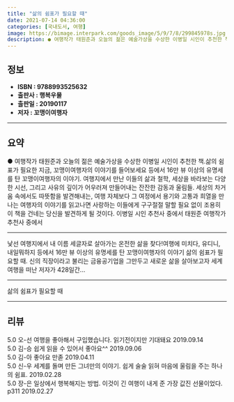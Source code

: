 ```yaml
---
title: "삶의 쉼표가 필요할 때"
date: 2021-07-14 04:36:00
categories: [국내도서, 여행]
image: https://bimage.interpark.com/goods_image/5/9/7/8/299845978s.jpg
description: ● 여행작가 태원준과 오늘의 젊은 예술가상을 수상한 이병일 시인이 추천한 책.삶의 쉼표가 필요한 지금, 꼬맹이여행자의 이야기를 들어보세요 등에서 16만 뷰 이상의 유명세를 탄 꼬맹이여행자의 이야기. 여행지에서 만난 이들의 삶과 철학, 세상을 바라보는 다양한 시선, 그리고 사유의 깊이가
---
```


## **정보**

- **ISBN : 9788993525632**
- **출판사 : 행복우물**
- **출판일 : 20190117**
- **저자 : 꼬맹이여행자**

------



## **요약**

●  여행작가 태원준과 오늘의 젊은 예술가상을 수상한 이병일 시인이 추천한 책.삶의 쉼표가 필요한 지금, 꼬맹이여행자의 이야기를 들어보세요 등에서 16만 뷰 이상의 유명세를 탄 꼬맹이여행자의 이야기. 여행지에서 만난 이들의 삶과 철학, 세상을 바라보는 다양한 시선, 그리고 사유의 깊이가 어우러져 만들어내는 잔잔한 감동과 울림들. 세상의 차거움 속에서도 따뜻함을 발견해내는, 여행 자체보다 그 여정에서 용기와 고통과 희열을 만나는 여행자의 이야기를 읽고나면 사랑하는 이들에게 구구절절 말할 필요 없이 조용히 이 책을 건네는 당신을 발견하게 될 것이다.  이병일 시인 추천사 중에서 태원준 여행작가 추천사 중에서

------

낯선 여행지에서 내 이름 세글자로 살아가는 온전한 삶을 찾다!여행에 미치다, 유디니, 내일뭐하지 등에서 16만 뷰 이상의 유명세를 탄 꼬맹이여행자의 이야기 삶의 쉼표가 필요할 때. 신의 직장이라고 불리는 금융공기업을 그만두고 새로운 삶을 살아보고자 세계여행을 떠난 저자가 428일간... 

------


삶의 쉼표가 필요할 때 

------


## **리뷰** 

5.0 오-선 여행을 좋아해서 구입했습니다. 읽기전이지만 기대돼요 2019.09.14 <br/>5.0 김-승 쉽게 읽을 수 있어서 좋아요^^ 2019.09.06 <br/>5.0 김-아 좋아요 만졷 2019.04.11 <br/>5.0 신-우 세계를 돌며 만든 그녀만의 이야기. 쉽게 술술 읽혀 마음에 울림을 주는 하나의 쉼표. 2019.02.28 <br/>5.0 장-은 일상에서 행복해지는 방법. 이것이 긴 여행이 내게 준 가장 값진 선물이었다. p311 2019.02.27 <br/>